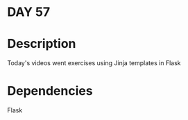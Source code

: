 
# DAY 57

# Description

Today's videos went exercises using Jinja templates in Flask

# Dependencies

Flask
